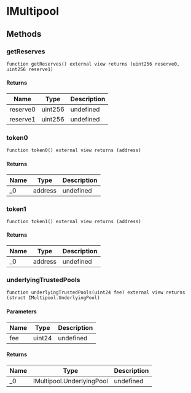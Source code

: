 # IMultipool









## Methods

### getReserves

```solidity
function getReserves() external view returns (uint256 reserve0, uint256 reserve1)
```






#### Returns

| Name | Type | Description |
|---|---|---|
| reserve0 | uint256 | undefined |
| reserve1 | uint256 | undefined |

### token0

```solidity
function token0() external view returns (address)
```






#### Returns

| Name | Type | Description |
|---|---|---|
| _0 | address | undefined |

### token1

```solidity
function token1() external view returns (address)
```






#### Returns

| Name | Type | Description |
|---|---|---|
| _0 | address | undefined |

### underlyingTrustedPools

```solidity
function underlyingTrustedPools(uint24 fee) external view returns (struct IMultipool.UnderlyingPool)
```





#### Parameters

| Name | Type | Description |
|---|---|---|
| fee | uint24 | undefined |

#### Returns

| Name | Type | Description |
|---|---|---|
| _0 | IMultipool.UnderlyingPool | undefined |




